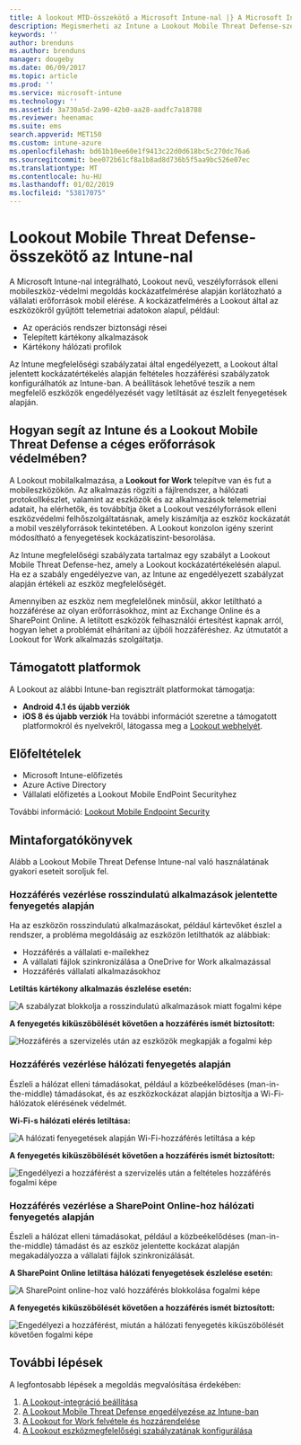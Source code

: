 ```yaml
---
title: A lookout MTD-összekötő a Microsoft Intune-nal |} A Microsoft Intune-ban
description: Megismerheti az Intune a Lookout Mobile Threat Defense-szel való integrálását, amellyel vezérelheti a mobileszközök a vállalati erőforrásokhoz való hozzáférését.
keywords: ''
author: brenduns
ms.author: brenduns
manager: dougeby
ms.date: 06/09/2017
ms.topic: article
ms.prod: ''
ms.service: microsoft-intune
ms.technology: ''
ms.assetid: 3a730a5d-2a90-42b0-aa28-aadfc7a18788
ms.reviewer: heenamac
ms.suite: ems
search.appverid: MET150
ms.custom: intune-azure
ms.openlocfilehash: bd61b10ee60e1f9413c22d0d618bc5c270dc76a6
ms.sourcegitcommit: bee072b61cf8a1b8ad8d736b5f5aa9bc526e07ec
ms.translationtype: MT
ms.contentlocale: hu-HU
ms.lasthandoff: 01/02/2019
ms.locfileid: "53817075"
---
```

# <a name="lookout-mobile-threat-defense-connector-with-intune"></a>Lookout Mobile Threat Defense-összekötő az Intune-nal

A Microsoft Intune-nal integrálható, Lookout nevű, veszélyforrások elleni mobileszköz-védelmi megoldás kockázatfelmérése alapján korlátozható a vállalati erőforrások mobil elérése. A kockázatfelmérés a Lookout által az eszközökről gyűjtött telemetriai adatokon alapul, például:
- Az operációs rendszer biztonsági rései
- Telepített kártékony alkalmazások
- Kártékony hálózati profilok

Az Intune megfelelőségi szabályzatai által engedélyezett, a Lookout által jelentett kockázatértékelés alapján feltételes hozzáférési szabályzatok konfigurálhatók az Intune-ban. A beállítások lehetővé teszik a nem megfelelő eszközök engedélyezését vagy letiltását az észlelt fenyegetések alapján.

## <a name="how-do-intune-and-lookout-mobile-threat-defense-help-protect-company-resources"></a>Hogyan segít az Intune és a Lookout Mobile Threat Defense a céges erőforrások védelmében?
A Lookout mobilalkalmazása, a **Lookout for Work** telepítve van és fut a mobileszközökön. Az alkalmazás rögzíti a fájlrendszer, a hálózati protokollkészlet, valamint az eszközök és az alkalmazások telemetriai adatait, ha elérhetők, és továbbítja őket a Lookout veszélyforrások elleni eszközvédelmi felhőszolgáltatásnak, amely kiszámítja az eszköz kockázatát a mobil veszélyforrások tekintetében. A Lookout konzolon igény szerint módosítható a fenyegetések kockázatiszint-besorolása.  

Az Intune megfelelőségi szabályzata tartalmaz egy szabályt a Lookout Mobile Threat Defense-hez, amely a Lookout kockázatértékelésén alapul. Ha ez a szabály engedélyezve van, az Intune az engedélyezett szabályzat alapján értékeli az eszköz megfelelőségét.

Amennyiben az eszköz nem megfelelőnek minősül, akkor letiltható a hozzáférése az olyan erőforrásokhoz, mint az Exchange Online és a SharePoint Online. A letiltott eszközök felhasználói értesítést kapnak arról, hogyan lehet a problémát elhárítani az újbóli hozzáféréshez. Az útmutatót a Lookout for Work alkalmazás szolgáltatja.

## <a name="supported-platforms"></a>Támogatott platformok
A Lookout az alábbi Intune-ban regisztrált platformokat támogatja:
* **Android 4.1 és újabb verziók**
* **iOS 8 és újabb verziók** Ha további információt szeretne a támogatott platformokról és nyelvekről, látogassa meg a [Lookout webhelyét](https://personal.support.lookout.com/hc/articles/114094140253).

## <a name="prerequisites"></a>Előfeltételek
* Microsoft Intune-előfizetés
* Azure Active Directory
* Vállalati előfizetés a Lookout Mobile EndPoint Securityhez  

További információ: [Lookout Mobile Endpoint Security](https://www.lookout.com/products/mobile-endpoint-security)

## <a name="sample-scenarios"></a>Mintaforgatókönyvek

Alább a Lookout Mobile Threat Defense Intune-nal való használatának gyakori eseteit soroljuk fel.

### <a name="control-access-based-on-threats-from-malicious-apps"></a>Hozzáférés vezérlése rosszindulatú alkalmazások jelentette fenyegetés alapján
Ha az eszközön rosszindulatú alkalmazásokat, például kártevőket észlel a rendszer, a probléma megoldásáig az eszközön letilthatók az alábbiak:
* Hozzáférés a vállalati e-mailekhez
* A vállalati fájlok szinkronizálása a OneDrive for Work alkalmazással
* Hozzáférés vállalati alkalmazásokhoz

**Letiltás kártékony alkalmazás észlelése esetén:**

![A szabályzat blokkolja a rosszindulatú alkalmazások miatt fogalmi képe](./media/malicious-apps-blocked.png)

**A fenyegetés kiküszöbölését követően a hozzáférés ismét biztosított:**

![Hozzáférés a szervizelés után az eszközök megkapják a fogalmi kép](./media/malicious-apps-unblocked.png)

### <a name="control-access-based-on-threat-to-network"></a>Hozzáférés vezérlése hálózati fenyegetés alapján
Észleli a hálózat elleni támadásokat, például a közbeékelődéses (man-in-the-middle) támadásokat, és az eszközkockázat alapján biztosítja a Wi-Fi-hálózatok elérésének védelmét.

**Wi-Fi-s hálózati elérés letiltása:**

![A hálózati fenyegetések alapján Wi-Fi-hozzáférés letiltása a kép](./media/network-wifi-blocked.png)

**A fenyegetés kiküszöbölését követően a hozzáférés ismét biztosított:**

![Engedélyezi a hozzáférést a szervizelés után a feltételes hozzáférés fogalmi képe](./media/network-wifi-unblocked.png)
### <a name="control-access-to-sharepoint-online-based-on-threat-to-network"></a>Hozzáférés vezérlése a SharePoint Online-hoz hálózati fenyegetés alapján

Észleli a hálózat elleni támadásokat, például a közbeékelődéses (man-in-the-middle) támadást és az eszköz jelentette kockázat alapján megakadályozza a vállalati fájlok szinkronizálását.

**A SharePoint Online letiltása hálózati fenyegetések észlelése esetén:**

![A SharePoint online-hoz való hozzáférés blokkolása fogalmi képe](./media/network-spo-blocked.png)


**A fenyegetés kiküszöbölését követően a hozzáférés ismét biztosított:**

![Engedélyezi a hozzáférést, miután a hálózati fenyegetés kiküszöbölését követően fogalmi képe](./media/network-spo-unblocked.png)

## <a name="next-steps"></a>További lépések
A legfontosabb lépések a megoldás megvalósítása érdekében:
1.  [A Lookout-integráció beállítása](lookout-mtd-connector-integration.md)
2.  [A Lookout Mobile Threat Defense engedélyezése az Intune-ban](mtd-connector-enable.md)
3.  [A Lookout for Work felvétele és hozzárendelése](mtd-apps-ios-app-configuration-policy-add-assign.md)
4.  [A Lookout eszközmegfelelőségi szabályzatának konfigurálása](mtd-device-compliance-policy-create.md)
